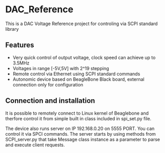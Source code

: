 # DAC_Reference
This is a DAC Voltage Reference project for controling via SCPI standard library

## Features
* Very quick control of output voltage, clock speed can achieve up to 3.5MHz
* Voltages in range [-5V,5V] with 2^19 stepping
* Remote control via Ethernet using SCPI standard commands
* Autonomic device based on BeagleBone Black board, external connection only for configuration

## Connection and installation

It is possible to remotely connect to Linux kernel of Beaglebone and therfore control it from simple built in class included in spi_set.py file.

The device also runs server on IP 192.168.0.20 on 5555 PORT. You can control it via SPCI commands. The server starts by using methods from SCPI_server.py that take Message class instance as a parameter to parse and execute client requests. 
